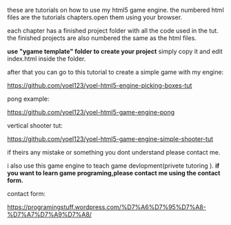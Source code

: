 these are tutorials on how to use my html5 game engine.
the numbered html files are the tutorials chapters.open them using your browser.

each chapter has a finished project folder with all the code used in the tut.
the finished projects are also numbered the same as the html files.

<b>use "ygame template" folder to create your project</b> simply copy it and edit index.html inside the folder.

after that you can go to this tutorial to create a simple game with my engine:

https://github.com/yoel123/yoel-html5-engine-picking-boxes-tut

pong example:

https://github.com/yoel123/yoel-html5-game-engine-pong

vertical shooter tut:

https://github.com/yoel123/yoel-html5-game-engine-simple-shooter-tut


if theirs any mistake or something you dont understand please contact me.

i also use this game engine to teach game devlopment(privete tutoring ). <b>if you want to learn game programing,please contact me using the contact form.</b>

contact form:

https://programingstuff.wordpress.com/%D7%A6%D7%95%D7%A8-%D7%A7%D7%A9%D7%A8/
